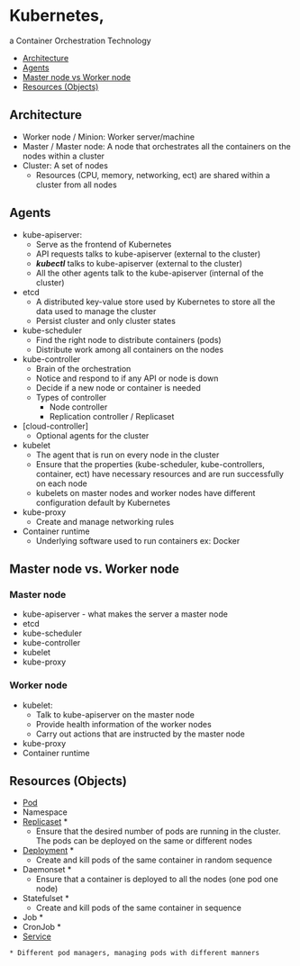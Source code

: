 # Kubernetes, 
a Container Orchestration Technology

- [Architecture](https://github.com/Ariel-Yu/knowledge-bases/blob/master/kubernetes/architecture.md#architecture)
- [Agents](https://github.com/Ariel-Yu/knowledge-bases/blob/master/kubernetes/architecture.md#agents)
- [Master node vs Worker node](https://github.com/Ariel-Yu/knowledge-bases/blob/master/kubernetes/architecture.md#master-node-vs-worker-node)
- [Resources (Objects)](https://github.com/Ariel-Yu/knowledge-bases/blob/master/kubernetes/architecture.md#resources-objects)

## Architecture
* Worker node / Minion: Worker server/machine
* Master / Master node: A node that orchestrates all the containers on the nodes within a cluster
* Cluster: A set of nodes
   * Resources (CPU, memory, networking, ect) are shared within a cluster from all nodes

## Agents
* kube-apiserver: 
    * Serve as the frontend of Kubernetes
    * API requests talks to kube-apiserver (external to the cluster)
    * ***kubectl*** talks to kube-apiserver (external to the cluster)
    * All the other agents talk to the kube-apiserver (internal of the cluster)
* etcd
    * A distributed key-value store used by Kubernetes to store all the data used to manage the cluster
    * Persist cluster and only cluster states
* kube-scheduler
    * Find the right node to distribute containers (pods)
    * Distribute work among all containers on the nodes
* kube-controller
    * Brain of the orchestration
    * Notice and respond to if any API or node is down
    * Decide if a new node or container is needed
    * Types of controller
        * Node controller
        * Replication controller / Replicaset
* [cloud-controller]
   * Optional agents for the cluster
* kubelet
    * The agent that is run on every node in the cluster
    * Ensure that the properties (kube-scheduler, kube-controllers, container, ect) have necessary resources and are run successfully on each node
    * kubelets on master nodes and worker nodes have different configuration default by Kubernetes
* kube-proxy
    * Create and manage networking rules
* Container runtime
    * Underlying software used to run containers ex: Docker

## Master node vs. Worker node

### Master node
* kube-apiserver - what makes the server a master node
* etcd
* kube-scheduler
* kube-controller
* kubelet
* kube-proxy

### Worker node
* kubelet: 
    * Talk to kube-apiserver on the master node
    * Provide health information of the worker nodes
    * Carry out actions that are instructed by the master node
* kube-proxy
* Container runtime

## Resources (Objects)
* [Pod](https://github.com/Ariel-Yu/knowledge-bases/blob/master/kubernetes/pods.md)
* Namespace
* [Replicaset](https://github.com/Ariel-Yu/knowledge-bases/blob/master/kubernetes/controllers.md#replication-controllers--replicasets) *
   * Ensure that the desired number of pods are running in the cluster. The pods can be deployed on the same or different nodes
* [Deployment](https://github.com/Ariel-Yu/knowledge-bases/blob/master/kubernetes/deployments.md) *
   * Create and kill pods of the same container in random sequence
* Daemonset *
   * Ensure that a container is deployed to all the nodes (one pod one node)
* Statefulset *
   * Create and kill pods of the same container in sequence
* Job *
* CronJob *
* [Service](https://github.com/Ariel-Yu/knowledge-bases/blob/master/kubernetes/services.md)

`* Different pod managers, managing pods with different manners`
